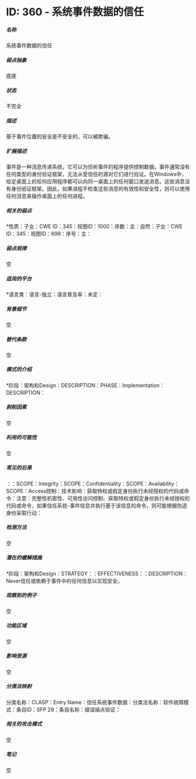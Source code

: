 # ID: 360 - 系统事件数据的信任
<h5>名称</h5>系统事件数据的信任
<h5>弱点抽象</h5>底座
<h5>状态</h5>不完全
<h5>描述</h5>基于事件位置的安全是不安全的，可以被欺骗。
<h5>扩展描述</h5>事件是一种消息传递系统，它可以为侦听事件的程序提供控制数据。事件通常没有任何类型的身份验证框架，无法从受信任的源对它们进行验证。在Windows中，给定桌面上的任何应用程序都可以向同一桌面上的任何窗口发送消息。这些消息没有身份验证框架。因此，如果进程不检查这些消息的有效性和安全性，则可以使用任何消息来操作桌面上的任何进程。
<h5>相关的弱点</h5>*性质：子女：CWE ID：345：视图ID：1000：序数：主：自然：子女：CWE ID：345：视图ID：699：序号：主：
<h5>弱点规律</h5>空
<h5>适用的平台</h5>*语言类：语言-独立：语言普及率：未定：
<h5>背景细节</h5>空
<h5>替代条款</h5>空
<h5>模式的介绍</h5>*阶段：架构和Design：DESCRIPTION：PHASE：Implementation：DESCRIPTION：
<h5>剥削因素</h5>空
<h5>利用的可能性</h5>空
<h5>常见的后果</h5>：：SCOPE：Integrity：SCOPE：Confidentiality：SCOPE：Availability：SCOPE：Access控制：技术影响：获取特权或假定身份执行未经授权的代码或命令：注意：完整性机密性、可用性访问控制、获取特权或假定身份执行未经授权的代码或命令，如果信任系统-事件信息并执行基于该信息的命令，则可能根据伪造身份采取行动：
<h5>检测方法</h5>空
<h5>潜在的缓解措施</h5>*阶段：架构和Design：STRATEGY：：EFFECTIVENESS：：DESCRIPTION：Never信任或依赖于事件中的任何信息以实现安全。
<h5>观察到的例子</h5>空
<h5>功能区域</h5>空
<h5>影响资源</h5>空
<h5>分类法映射</h5>分类名称：CLASP：Entry Name：信任系统事件数据：分类法名称：软件故障模式：条目ID：SFP 29：条目名称：错误端点验证：
<h5>相关的攻击模式</h5>空
<h5>笔记</h5>空

